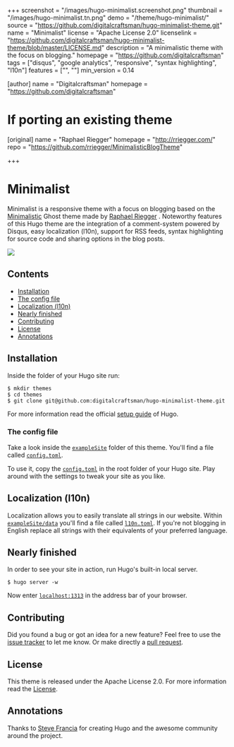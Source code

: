 +++
screenshot = "/images/hugo-minimalist.screenshot.png"
thumbnail = "/images/hugo-minimalist.tn.png"
demo = "/theme/hugo-minimalist/"
source = "https://github.com/digitalcraftsman/hugo-minimalist-theme.git"
name = "Minimalist"
license = "Apache License 2.0"
licenselink = "https://github.com/digitalcraftsman/hugo-minimalist-theme/blob/master/LICENSE.md"
description = "A minimalistic theme with the focus on blogging."
homepage = "https://github.com/digitalcraftsman"
tags = ["disqus", "google analytics", "responsive", "syntax highlighting", "l10n"]
features = ["", ""]
min_version = 0.14

[author]
  name = "Digitalcraftsman"
  homepage = "https://github.com/digitalcraftsman"

# If porting an existing theme
[original]
  name = "Raphael Riegger"
  homepage = "http://rriegger.com/"
  repo = "https://github.com/rriegger/MinimalisticBlogTheme"

+++

# Minimalist

Minimalist is a responsive theme with a focus on blogging based on the [Minimalistic](Minimalistic) Ghost theme made by [Raphael Riegger](https://github.com/rriegger) . Noteworthy features of this Hugo theme are the integration of a comment-system powered by Disqus, easy localization (l10n), support for RSS feeds, syntax highlighting for source code and sharing options in the blog posts.

<span align="center">![](https://raw.githubusercontent.com/digitalcraftsman/hugo-minimalist-theme/master/images/screenshot.png)</span>


## Contents

- [Installation](#installation)
- [The config file](#the-config-file)
- [Localization (l10n)](#localization-l10n)
- [Nearly finished](#nearly-finished)
- [Contributing](#contributing)
- [License](#license)
- [Annotations](#annotations)


## Installation

Inside the folder of your Hugo site run:

    $ mkdir themes
    $ cd themes
    $ git clone git@github.com:digitalcraftsman/hugo-minimalist-theme.git

For more information read the official [setup guide](//gohugo.io/overview/installing/) of Hugo.

### The config file

Take a look inside the [`exampleSite`](https://github.com/digitalcraftsman/hugo-minimalist-theme/tree/master/exampleSite) folder of this theme. You'll find a file called [`config.toml`](https://github.com/digitalcraftsman/hugo-minimalist-theme/blob/master/exampleSite/config.toml).

To use it, copy the [`config.toml`](https://github.com/digitalcraftsman/hugo-minimalist-theme/blob/master/exampleSite/config.toml) in the root folder of your Hugo site. Play around with the settings to tweak your site as you like.


## Localization (l10n)

Localization allows you to easily translate all strings in our website. Within [`exampleSite/data`](https://github.com/digitalcraftsman/hugo-minimalist-theme/tree/master/exampleSite/data) you'll find a file called [`l10n.toml`](https://github.com/digitalcraftsman/hugo-minimalist-theme/blob/master/exampleSite/data/l10n.toml). If you're not blogging in English replace all strings with their equivalents of your preferred language.


## Nearly finished

In order to see your site in action, run Hugo's built-in local server.

    $ hugo server -w

Now enter [`localhost:1313`](http://localhost:1313) in the address bar of your browser.


## Contributing

Did you found a bug or got an idea for a new feature? Feel free to use the [issue tracker](https://github.com/digitalcraftsman/hugo-minimalist-theme/issues) to let me know. Or make directly a [pull request](https://github.com/digitalcraftsman/hugo-minimalist-theme/pulls).


## License

This theme is released under the Apache License 2.0. For more information read the [License](//github.com/digitalcraftsman/hugo-minimalist-theme/blob/dev/LICENSE.md).


## Annotations

Thanks to [Steve Francia](//github.com/spf13) for creating Hugo and the awesome community around the project.
